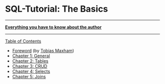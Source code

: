 # SQL-Tutorial: The Basics

-----

**[Everything you have to know about the author](http://maxham.de/info)**

-----

[Table of Contents](toc.md)

* [Foreword](foreword.md) (by [Tobias Maxham](http://maxham.de))
* [Chapter 1: General](ch1.md)
* [Chapter 2: Tables](ch2.md)
* [Chapter 3: CRUD](ch3.md)
* [Chapter 4: Selects](ch4.md)
* [Chapter 5: Joins](ch5.md)

